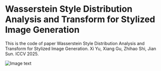 # Wasserstein Style Distribution Analysis and Transform  for Stylized Image Generation
This is the code of paper Wasserstein Style Distribution Analysis and Transform  for Stylized Image Generation. Xi Yu, Xiang Gu, Zhihao Shi, Jian Sun. ICCV 2025.

![Image text](visualization.png)
